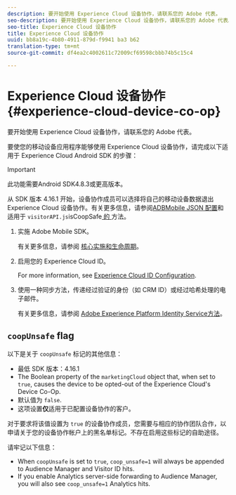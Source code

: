 ```yaml
---
description: 要开始使用 Experience Cloud 设备协作，请联系您的 Adobe 代表。
seo-description: 要开始使用 Experience Cloud 设备协作，请联系您的 Adobe 代表。
seo-title: Experience Cloud 设备协作
title: Experience Cloud 设备协作
uuid: bb8a19c-4b80-4911-879d-f9941 ba3 b62
translation-type: tm+mt
source-git-commit: df4ea2c4002611c72009cf69598cbbb74b5c15c4

---
```



# Experience Cloud 设备协作 {#experience-cloud-device-co-op}

要开始使用 Experience Cloud 设备协作，请联系您的 Adobe 代表。

要使您的移动设备应用程序能够使用 Experience Cloud 设备协作，请完成以下适用于 Experience Cloud Android SDK 的步骤：

>[!IMPORTANT]
>
>此功能需要Android SDK4.8.3或更高版本。

从 SDK 版本 4.16.1 开始，设备协作成员可以选择将自己的移动设备数据退出 Experience Cloud 设备协作。有关更多信息，请参阅[ADBMobile JSON 配置](/help/android/configuration/json-config/json-config.md)和适用于 `visitorAPI.js`isCoopSafe[ 的 ](https://marketing.adobe.com/resources/help/en_US/mcvid/mcvid-coopsafe.html) 方法。

1. 实施 Adobe Mobile SDK。

   有关更多信息，请参阅 [核心实施和生命周期](/help/android/getting-started/dev-qs.md)。
1. 启用您的 Experience Cloud ID。

   For more information, see [Experience Cloud ID Configuration](/help/android/c-marketing-cloud/mcvid.md).
1. 使用一种同步方法，传递经过验证的身份（如 CRM ID）或经过哈希处理的电子邮件。

   有关更多信息，请参阅 [Adobe Experience Platform Identity Service方法](/help/android/c-marketing-cloud/mc-methods.md)。

## `coopUnsafe` flag

以下是关于 `coopUnsafe` 标记的其他信息：

* 最低 SDK 版本：4.16.1
* The Boolean property of the `marketingCloud` object that, when set to `true`, causes the device to be opted-out of the Experience Cloud's Device Co-Op.
* 默认值为 `false`.
* 这项设置&#x200B;**仅**&#x200B;适用于已配置设备协作的客户。

对于要求将该值设置为 `true` 的设备协作成员，您需要与相应的协作团队合作，以申请关于您的设备协作帐户上的黑名单标记。不存在启用这些标记的自助途径。

请牢记以下信息：

* When `coopUnsafe` is set to `true`, `coop_unsafe=1` will always be appended to Audience Manager and Visitor ID hits.
* If you enable Analytics server-side forwarding to Audience Manager, you will also see `coop_unsafe=1` Analytics hits.